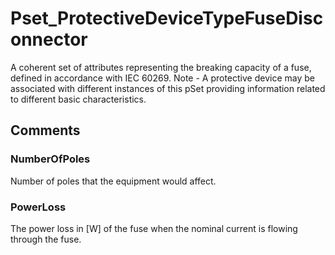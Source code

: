 # Pset_ProtectiveDeviceTypeFuseDisconnector

A coherent set of attributes representing the breaking capacity of a fuse, defined in accordance with IEC 60269. Note - A protective device may be associated with different instances of this pSet providing information related to different basic characteristics.<!-- end of definition -->


## Comments

### NumberOfPoles

Number of poles that the equipment would affect.

### PowerLoss

The power loss in [W] of the fuse when the nominal current is flowing through the fuse.

